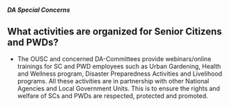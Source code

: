 ##### DA Special Concerns

## What activities are organized for Senior Citizens and PWDs?


 - The OUSC and concerned DA-Committees provide webinars/online trainings for SC and PWD employees such as Urban Gardening, Health and Wellness program, Disaster Preparedness Activities and Livelihood programs. All these activities are in partnership with other National Agencies and Local Government Units. This is to ensure the rights and welfare of SCs and PWDs are respected, protected and promoted.
